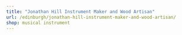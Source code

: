 ```yaml
---
title: "Jonathan Hill Instrument Maker and Wood Artisan"
url: /edinburgh/jonathan-hill-instrument-maker-and-wood-artisan/
shop: musical instrument
---
```

